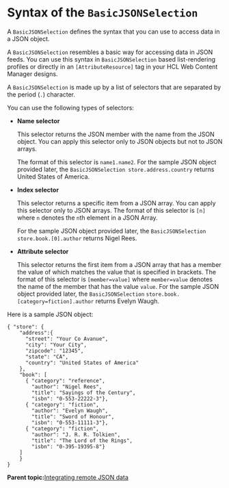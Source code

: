 # Syntax of the `BasicJSONSelection` 

A `BasicJSONSelection` defines the syntax that you can use to access data in a JSON object.

A `BasicJSONSelection` resembles a basic way for accessing data in JSON feeds. You can use this syntax in `BasicJSONSelection` based list-rendering profiles or directly in an `[AttributeResource]` tag in your HCL Web Content Manager designs.

A `BasicJSONSelection` is made up by a list of selectors that are separated by the period \(`.`\) character.

You can use the following types of selectors:

-   **Name selector**

    This selector returns the JSON member with the name from the JSON object. You can apply this selector only to JSON objects but not to JSON arrays.

    The format of this selector is `name1.name2`. For the sample JSON object provided later, the `BasicJSONSelection store.address.country` returns United States of America.

-   **Index selector**

    This selector returns a specific item from a JSON array. You can apply this selector only to JSON arrays. The format of this selector is `[n]` where `n` denotes the `n`th element in a JSON Array.

    For the sample JSON object provided later, the `BasicJSONSelection store.book.[0].author` returns Nigel Rees.

-   **Attribute selector**

    This selector returns the first item from a JSON array that has a member the value of which matches the value that is specified in brackets. The format of this selector is `[member=value]` where `member=value` denotes the name of the member that has the value `value`. For the sample JSON object provided later, the `BasicJSONSelection` `store.book.[category=fiction].author` returns Evelyn Waugh.


Here is a sample JSON object:

```
{ "store": {
    "address":{
      "street": "Your Co Avanue",
      "city": "Your City",
      "zipcode": "12345",
      "state": "CA",
      "country": "United States of America"
    },
    "book": [ 
      { "category": "reference",
        "author": "Nigel Rees",
        "title": "Sayings of the Century",
        "isbn": "0-553-22222-3"},
      { "category": "fiction",
        "author": "Evelyn Waugh",
        "title": "Sword of Honour",
        "isbn": "0-553-11111-3"},
      { "category": "fiction",
        "author": "J. R. R. Tolkien",
        "title": "The Lord of the Rings",
        "isbn": "0-395-19395-8"}
    ]
    } 
}
```

**Parent topic:**[Integrating remote JSON data ](../social/plrf_intgrt_rmt_json.md)

